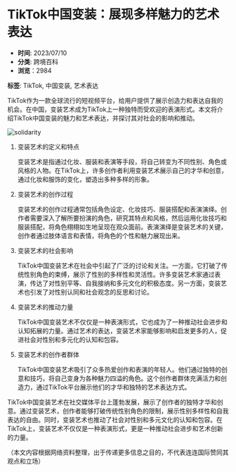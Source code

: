 # TikTok中国变装：展现多样魅力的艺术表达

- **时间**: 2023/07/10
- **分类**: 跨境百科
- **浏览**：2984

**标签**: TikTok, 中国变装, 艺术表达

TikTok作为一款全球流行的短视频平台，给用户提供了展示创造力和表达自我的机会。在中国，变装艺术成为TikTok上一种独特而受欢迎的表演形式。本文将介绍TikTok中国变装的魅力和艺术表达，并探讨其对社会的影响和推动。

![solidarity](https://cb-img2.lianlianpay.com/material/business_2/254088564501119113.jpg?x-oss-process=image/resize,p_100/format,webp)

1. 变装艺术的定义和特点

   变装艺术是指通过化妆、服装和表演等手段，将自己转变为不同性别、角色或风格的人物。在TikTok上，许多创作者利用变装艺术展示自己的才华和创意，通过化妆和服饰的变化，塑造出多种多样的形象。

2. 变装艺术的创作过程

   变装艺术的创作过程通常包括角色设定、化妆技巧、服装搭配和表演演绎。创作者需要深入了解所要扮演的角色，研究其特点和风格，然后运用化妆技巧和服装搭配，将角色栩栩如生地呈现在观众面前。表演演绎是变装艺术的关键，创作者通过肢体语言和表情，将角色的个性和魅力展现出来。

3. 变装艺术的社会影响

   TikTok中国变装艺术在社会中引起了广泛的讨论和关注。一方面，它打破了传统性别角色的束缚，展示了性别的多样性和灵活性。许多变装艺术家通过表演，传达了对性别平等、自我接纳和多元文化的积极态度。另一方面，变装艺术也引发了对性别认同和社会观念的反思和讨论。

4. 变装艺术的推动力量

   TikTok中国变装艺术不仅仅是一种表演形式，它也成为了一种推动社会进步和认知拓展的力量。通过艺术的表达，变装艺术家能够影响和启发更多的人，促进社会对性别和多元化的认知和包容。

5. 变装艺术的创作者群体

   TikTok中国变装艺术吸引了众多热爱创作和表演的年轻人。他们通过独特的创意和技巧，将自己变身为各种魅力四溢的角色。这个创作者群体充满活力和创造力，通过TikTok平台展示他们的才华和独特的艺术表达方式。

TikTok中国变装艺术在社交媒体平台上蓬勃发展，展示了创作者的独特才华和创意。通过变装艺术，创作者能够打破传统性别角色的限制，展示性别多样性和自我表达的自由。同时，变装艺术也推动了社会对性别和多元文化的认知和包容。在TikTok上，变装艺术不仅仅是一种表演形式，更是一种推动社会进步和艺术创新的力量。

（本文内容根据网络资料整理，出于传递更多信息之目的，不代表连连国际赞同其观点和立场）